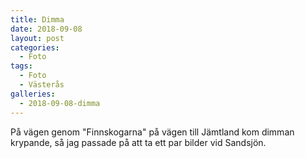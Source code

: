 ```yaml
---
title: Dimma
date: 2018-09-08
layout: post
categories:
  - Foto
tags:
  - Foto
  - Västerås
galleries:
  - 2018-09-08-dimma
---
```


På vägen genom "Finnskogarna" på vägen till Jämtland kom dimman krypande, så jag passade på att ta ett par bilder vid Sandsjön.

